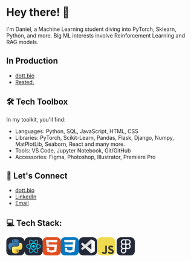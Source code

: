 
# Hey there! 👋

I'm Daniel, a Machine Learning student diving into PyTorch, Sklearn, Python, and more. Big ML interests involve Reinforcement Learning and RAG models. 


## In Production

- [dott.bio](https://get.dott.bio/)
- [Rested.](https://chromewebstore.google.com/detail/rested/ppggpbbppdfibojdjognohooccbblinn)

## 🛠️ Tech Toolbox

In my toolkit, you'll find:

- Languages: Python, SQL, JavaScript, HTML, CSS
- Libraries: PyTorch, Scikit-Learn, Pandas, Flask, Django, Numpy, MatPlotLib, Seaborn, React and many more.
- Tools: VS Code, Jupyter Notebook, Git/GitHub
- Accessories: Figma, Photoshop, Illustrator, Premiere Pro

## 💬 Let's Connect
- [dott.bio](https://dott.bio/daniel)
- [LinkedIn](https://www.linkedin.com/in/daniel-palmqvist-soderman-18978414b/)
- [Email](mailto:daniel.soderman1997@gmail.com)


## 💻 Tech Stack:


 <img src="https://github.com/tandpfun/skill-icons/blob/main/icons/Python-Dark.svg" width="48"><img src="https://github.com/tandpfun/skill-icons/blob/main/icons/React-Dark.svg" width="48"><img src="https://github.com/tandpfun/skill-icons/blob/main/icons/HTML.svg" width="48"><img src="https://github.com/tandpfun/skill-icons/blob/main/icons/CSS.svg" width="48"><img src="https://github.com/tandpfun/skill-icons/blob/main/icons/VSCode-Dark.svg" width="48"><img src="https://github.com/tandpfun/skill-icons/blob/main/icons/JavaScript.svg" width="48">  <img src="https://github.com/tandpfun/skill-icons/blob/main/icons/Figma-Dark.svg" width="48">
 
